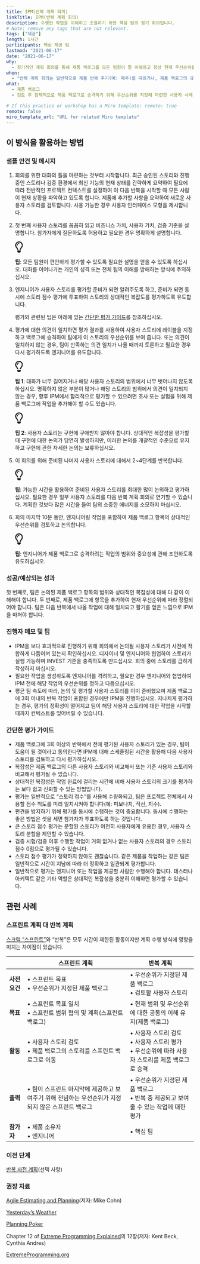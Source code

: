 ```yaml
---
title: IPM(반복 계획 회의)
linkTitle: IPM(반복 계획 회의)
description: 수행한 작업을 이해하고 조율하기 위한 핵심 팀의 정기 회의입니다.
# Note: remove any tags that are not relevant.
tags: ["제공"]
length: 1시간
participants: 핵심 제공 팀
lastmod: "2021-06-17"
date: "2021-06-17"
why:
  - 정기적인 계획 회의를 통해 제품 백로그를 모든 팀원이 잘 이해하고 항상 현재 우선순위를 반영할 수 있습니다. 제품 백로그 항목을 논의하고 그 크기를 조정함으로써 팀은 수행할 작업의 제공 영향에 맞게 조치할 수 있습니다.
when:
  - "반복 계획 회의는 일반적으로 제품 반복 주기(예: 매주)를 따르거나, 제품 백로그의 규모와 이해 수준을 바람직하게 유지하는 데 필요한 만큼 자주 소집되어야 합니다."
what:
  - 제품 백로그
  - 검토 후 잠재적으로 제품 백로그로 승격하기 위해 우선순위를 지정해 마련한 사용자 사례

# If this practice or workshop has a Miro template: remote: true
remote: false
miro_template_url: "URL for related Miro template"
---
```


<h2 id="how-to-use-this-method">이 방식을 활용하는
방법</h2>

<div class="bg-gray-dark p-lg-5 p-3 mb-4"><div
class="col-lg-9"><h3
id="sample-agenda--prompts">샘플 안건 및 메시지</h3>

<ol>

<li>

<p>회의를 위한 대화의 틀을 마련하는 것부터 시작합니다. 최근 승인된 스토리와 진행 중인 스토리나 검증 환경에서
최신 기능의 현재 상태를 간략하게 요약하여 필요에 따라 전반적인 프로젝트 컨텍스트를 설정하여 이 다음 반복을 시작할 때 모든
사람이 현재 상황을 파악하고 있도록 합니다. 제품에 추가할 사항을 요약하여 새로운 사용자 스토리를 검토합니다. 사용 가능한
경우 사용자 인터페이스 모형을 제시합니다.</p>

</li>

<li>

<p>첫 번째 사용자 스토리를 꼼꼼히 읽고 비즈니스 가치, 사용자 가치, 검증 기준을 설명합니다. 참가자에게
질문하도록 허용하고 필요한 경우 명확하게 설명합니다.</p>

<div class="callout td-box--gray-darkest p-3 my-5
border-bottom border-right border-left border-top row"><div
class="col-1 row align-items-center
justify-content-center"><svg height="30"
aria-hidden="true" focusable="false"
data-prefix="far" data-icon="lightbulb"
role="img" xmlns="http://www.w3.org/2000/svg"
viewBox="0 0 352 512" class="svg-inline--fa
fa-lightbulb"><path fill="currentColor"
d="M176 80c-52.94 0-96 43.06-96 96 0 8.84 7.16 16 16 16s16-7.16
16-16c0-35.3 28.72-64 64-64 8.84 0 16-7.16 16-16s-7.16-16-16-16zM96.06
459.17c0 3.15.93 6.22 2.68 8.84l24.51 36.84c2.97 4.46 7.97 7.14 13.32
7.14h78.85c5.36 0 10.36-2.68 13.32-7.14l24.51-36.84c1.74-2.62 2.67-5.7
2.68-8.84l.05-43.18H96.02l.04 43.18zM176 0C73.72 0 0 82.97 0 176c0
44.37 16.45 84.85 43.56 115.78 16.64 18.99 42.74 58.8 52.42
92.16v.06h48v-.12c-.01-4.77-.72-9.51-2.15-14.07-5.59-17.81-22.82-64.77-62.17-109.67-20.54-23.43-31.52-53.15-31.61-84.14-.2-73.64
59.67-128 127.95-128 70.58 0 128 57.42 128 128 0 30.97-11.24
60.85-31.65 84.14-39.11 44.61-56.42 91.47-62.1 109.46a47.507 47.507 0
0 0-2.22 14.3v.1h48v-.05c9.68-33.37 35.78-73.18 52.42-92.16C335.55
260.85 352 220.37 352 176 352 78.8 273.2 0 176 0z"
class=""></path></svg></div><div
class="col-11"><p><strong>팁</strong>:
모든 팀원이 편안하게 평가할 수 있도록 필요한 설명을 얻을 수 있도록 하십시오. 대화를 이어나가는 개인의 성격 또는 전체 팀의
이해를 방해하는 방식에 주의하십시오.</p></div></div>

</li>

<li>

<p>엔지니어가 사용자 스토리를 평가할 준비가 되면 알려주도록 하고, 준비가 되면 동시에 스토리 점수 평가에
투표하여 스토리의 상대적인 복잡도를 평가하도록 유도합니다.</p>

<p>평가와 관련된 팁은 아래에 있는 <a href="#estimation">간단한
평가 가이드</a>를 참조하십시오.</p>

</li>

<li>

<p>평가에 대한 의견이 일치하면 평가 결과를 사용하여 사용자 스토리에 레이블을 지정하고 백로그에 승격하여 팀에게
이 스토리의 우선순위를 보여 줍니다. 또는 의견이 일치하지 않는 경우, 팀이 만족하는 의견 일치가 나올 때까지 토론하고 필요한
경우 다시 평가하도록 엔지니어를 유도합니다.</p>

<div class="callout td-box--gray-darkest p-3 my-5
border-bottom border-right border-left border-top row"><div
class="col-1 row align-items-center
justify-content-center"><svg height="30"
aria-hidden="true" focusable="false"
data-prefix="far" data-icon="lightbulb"
role="img" xmlns="http://www.w3.org/2000/svg"
viewBox="0 0 352 512" class="svg-inline--fa
fa-lightbulb"><path fill="currentColor"
d="M176 80c-52.94 0-96 43.06-96 96 0 8.84 7.16 16 16 16s16-7.16
16-16c0-35.3 28.72-64 64-64 8.84 0 16-7.16 16-16s-7.16-16-16-16zM96.06
459.17c0 3.15.93 6.22 2.68 8.84l24.51 36.84c2.97 4.46 7.97 7.14 13.32
7.14h78.85c5.36 0 10.36-2.68 13.32-7.14l24.51-36.84c1.74-2.62 2.67-5.7
2.68-8.84l.05-43.18H96.02l.04 43.18zM176 0C73.72 0 0 82.97 0 176c0
44.37 16.45 84.85 43.56 115.78 16.64 18.99 42.74 58.8 52.42
92.16v.06h48v-.12c-.01-4.77-.72-9.51-2.15-14.07-5.59-17.81-22.82-64.77-62.17-109.67-20.54-23.43-31.52-53.15-31.61-84.14-.2-73.64
59.67-128 127.95-128 70.58 0 128 57.42 128 128 0 30.97-11.24
60.85-31.65 84.14-39.11 44.61-56.42 91.47-62.1 109.46a47.507 47.507 0
0 0-2.22 14.3v.1h48v-.05c9.68-33.37 35.78-73.18 52.42-92.16C335.55
260.85 352 220.37 352 176 352 78.8 273.2 0 176 0z"
class=""></path></svg></div><div
class="col-11"><p><strong>팁 1</strong>:
대화가 너무 길어지거나 해당 사용자 스토리의 범위에서 너무 벗어나지 않도록 하십시오. 명확하지 않은 부분이 많거나 해당
스토리의 범위에서 의견이 일치되지 않는 경우, 향후 IPM에서 합리적으로 평가할 수 있으려면 조사 또는 실험을 위해 제품
백로그에 작업을 추가해야 할 수도 있습니다.</p></div></div>

<div class="callout td-box--gray-darkest p-3 my-5
border-bottom border-right border-left border-top row"><div
class="col-1 row align-items-center
justify-content-center"><svg height="30"
aria-hidden="true" focusable="false"
data-prefix="far" data-icon="lightbulb"
role="img" xmlns="http://www.w3.org/2000/svg"
viewBox="0 0 352 512" class="svg-inline--fa
fa-lightbulb"><path fill="currentColor"
d="M176 80c-52.94 0-96 43.06-96 96 0 8.84 7.16 16 16 16s16-7.16
16-16c0-35.3 28.72-64 64-64 8.84 0 16-7.16 16-16s-7.16-16-16-16zM96.06
459.17c0 3.15.93 6.22 2.68 8.84l24.51 36.84c2.97 4.46 7.97 7.14 13.32
7.14h78.85c5.36 0 10.36-2.68 13.32-7.14l24.51-36.84c1.74-2.62 2.67-5.7
2.68-8.84l.05-43.18H96.02l.04 43.18zM176 0C73.72 0 0 82.97 0 176c0
44.37 16.45 84.85 43.56 115.78 16.64 18.99 42.74 58.8 52.42
92.16v.06h48v-.12c-.01-4.77-.72-9.51-2.15-14.07-5.59-17.81-22.82-64.77-62.17-109.67-20.54-23.43-31.52-53.15-31.61-84.14-.2-73.64
59.67-128 127.95-128 70.58 0 128 57.42 128 128 0 30.97-11.24
60.85-31.65 84.14-39.11 44.61-56.42 91.47-62.1 109.46a47.507 47.507 0
0 0-2.22 14.3v.1h48v-.05c9.68-33.37 35.78-73.18 52.42-92.16C335.55
260.85 352 220.37 352 176 352 78.8 273.2 0 176 0z"
class=""></path></svg></div><div
class="col-11"><p><strong>팁 2</strong>:
사용자 스토리는 구현에 구애받지 않아야 합니다. 상대적인 복잡성을 평가할 때 구현에 대한 논의가 당연히 발생하지만, 이러한
논의를 개괄적인 수준으로 유지하고 구현에 관한 자세한 논의는
보류하십시오.</p></div></div>

</li>

<li>

<p>이 회의를 위해 준비된 나머지 사용자 스토리에 대해서 2~4단계를 반복합니다.</p>

<div class="callout td-box--gray-darkest p-3 my-5
border-bottom border-right border-left border-top row"><div
class="col-1 row align-items-center
justify-content-center"><svg height="30"
aria-hidden="true" focusable="false"
data-prefix="far" data-icon="lightbulb"
role="img" xmlns="http://www.w3.org/2000/svg"
viewBox="0 0 352 512" class="svg-inline--fa
fa-lightbulb"><path fill="currentColor"
d="M176 80c-52.94 0-96 43.06-96 96 0 8.84 7.16 16 16 16s16-7.16
16-16c0-35.3 28.72-64 64-64 8.84 0 16-7.16 16-16s-7.16-16-16-16zM96.06
459.17c0 3.15.93 6.22 2.68 8.84l24.51 36.84c2.97 4.46 7.97 7.14 13.32
7.14h78.85c5.36 0 10.36-2.68 13.32-7.14l24.51-36.84c1.74-2.62 2.67-5.7
2.68-8.84l.05-43.18H96.02l.04 43.18zM176 0C73.72 0 0 82.97 0 176c0
44.37 16.45 84.85 43.56 115.78 16.64 18.99 42.74 58.8 52.42
92.16v.06h48v-.12c-.01-4.77-.72-9.51-2.15-14.07-5.59-17.81-22.82-64.77-62.17-109.67-20.54-23.43-31.52-53.15-31.61-84.14-.2-73.64
59.67-128 127.95-128 70.58 0 128 57.42 128 128 0 30.97-11.24
60.85-31.65 84.14-39.11 44.61-56.42 91.47-62.1 109.46a47.507 47.507 0
0 0-2.22 14.3v.1h48v-.05c9.68-33.37 35.78-73.18 52.42-92.16C335.55
260.85 352 220.37 352 176 352 78.8 273.2 0 176 0z"
class=""></path></svg></div><div
class="col-11"><p><strong>팁</strong>:
가능한 시간을 활용하여 준비된 사용자 스토리를 최대한 많이 논의하고 평가하십시오. 필요한 경우 일부 사용자 스토리를 다음 반복
계획 회의로 연기할 수 있습니다. 계획한 것보다 많은 시간을 들여 팀의 소중한 에너지를 소모하지
마십시오.</p></div></div>

</li>

<li>

<p>회의 마지막 10분 동안, 엔지니어링 작업을 포함하여 제품 백로그 항목의 상대적인 우선순위를 검토하고
논의합니다.</p>

<div class="callout td-box--gray-darkest p-3 my-5
border-bottom border-right border-left border-top row"><div
class="col-1 row align-items-center
justify-content-center"><svg height="30"
aria-hidden="true" focusable="false"
data-prefix="far" data-icon="lightbulb"
role="img" xmlns="http://www.w3.org/2000/svg"
viewBox="0 0 352 512" class="svg-inline--fa
fa-lightbulb"><path fill="currentColor"
d="M176 80c-52.94 0-96 43.06-96 96 0 8.84 7.16 16 16 16s16-7.16
16-16c0-35.3 28.72-64 64-64 8.84 0 16-7.16 16-16s-7.16-16-16-16zM96.06
459.17c0 3.15.93 6.22 2.68 8.84l24.51 36.84c2.97 4.46 7.97 7.14 13.32
7.14h78.85c5.36 0 10.36-2.68 13.32-7.14l24.51-36.84c1.74-2.62 2.67-5.7
2.68-8.84l.05-43.18H96.02l.04 43.18zM176 0C73.72 0 0 82.97 0 176c0
44.37 16.45 84.85 43.56 115.78 16.64 18.99 42.74 58.8 52.42
92.16v.06h48v-.12c-.01-4.77-.72-9.51-2.15-14.07-5.59-17.81-22.82-64.77-62.17-109.67-20.54-23.43-31.52-53.15-31.61-84.14-.2-73.64
59.67-128 127.95-128 70.58 0 128 57.42 128 128 0 30.97-11.24
60.85-31.65 84.14-39.11 44.61-56.42 91.47-62.1 109.46a47.507 47.507 0
0 0-2.22 14.3v.1h48v-.05c9.68-33.37 35.78-73.18 52.42-92.16C335.55
260.85 352 220.37 352 176 352 78.8 273.2 0 176 0z"
class=""></path></svg></div><div
class="col-11"><p><strong>팁</strong>:
엔지니어가 제품 백로그로 승격하려는 작업의 범위와 중요성에 관해 조언하도록
유도하십시오.</p></div></div>

</li>

</ol>

</div></div>

<div class="bg-gray-dark p-lg-5 p-3 mb-4"><div
class="col-lg-9"><h3
id="successexpected-outcomes">성공/예상되는 성과</h3>

<p>첫 번째로, 팀은 논의된 제품 백로그 항목의 범위와 상대적인 복잡성에 대해 다 같이 이해해야 합니다. 두
번째로, 제품 백로그에 항목을 추가하여 현재 우선순위에 따라 정렬되어야 합니다. 팀은 다음 반복에서 나올 작업에 대해 일치되고
활기를 얻은 느낌으로 IPM을 마쳐야 합니다.</div></div>

<div class="bg-gray-dark p-lg-5 p-3 mb-4"><div
class="col-lg-9"><h3
id="facilitator-notes--tips">진행자 메모 및 팁</h3>

<ul>

<li>IPM을 보다 효과적으로 진행하기 위해 회의에서 논의될 사용자 스토리가 사전에 적합하게 다듬어져 있는지
확인하십시오. 디자이너 및 엔지니어와 협업하여 스토리가 실행 가능하며 INVEST 기준을 충족하도록 만드십시오. 회의 중에
스토리를 급하게 작성하지 마십시오.</li>

<li>필요한 작업을 생성하도록 엔지니어를 격려하고, 필요한 경우 엔지니어와 협업하여 IPM 전에 해당 작업의
우선순위를 정하고 다듬으십시오.</li>

<li>평균 팀 속도에 따라, 논의 및 평가할 사용자 스토리를 이미 준비했으며 제품 백로그에 3회 이내의 반복
작업이 포함된 경우에만 IPM을 진행하십시오. 지나치게 평가하는 경우, 평가의 정확성이 떨어지고 팀이 해당 사용자 스토리에
대한 작업을 시작할 때까지 컨텍스트를 잊어버릴 수 있습니다.</li>

</ul>

</div></div>

<div class="bg-gray-dark p-lg-5 p-3 mb-4"><div
class="col-lg-9"><h3 id="estimation">간단한
평가 가이드</h3>

<ul>

<li>제품 백로그에 3회 이상의 반복에서 전에 평가된 사용자 스토리가 있는 경우, 팀이 도움이 될 것이라고
동의한다면 IPM에 대해 스케줄링된 시간을 활용해 다음 사용자 스토리를 검토하고 다시 평가하십시오.</li>

<li>복잡성은 제품 백로그의 다른 사용자 스토리와 비교해서 또는 기준 사용자 스토리와 비교해서 평가될 수
있습니다.</li>

<li>상대적인 복잡성은 작업 완료에 걸리는 시간에 비해 사용자 스토리의 크기를 평가하는 보다 쉽고 신뢰할 수 있는
방법입니다.</li>

<li>평가는 일반적으로 “스토리 점수”를 사용해 수량화되고, 팀은 프로젝트 전체에서 사용할 점수 척도를 미리
일치시켜야 합니다(예: 피보나치, 직선, 지수).</li>

<li>편견을 방지하기 위해 평가를 동시에 수행하는 것이 중요합니다. 동시에 수행하는 좋은 방법은 셋을 세면
참가자가 투표하도록 하는 것입니다.</li>

<li>큰 스토리 점수 평가는 분할된 스토리가 여전히 사용자에게 유용한 경우, 사용자 스토리 분할을 제안할 수
있습니다.</li>

<li>검증 시험/검증 이후 수행할 작업이 거의 없거나 없는 사용자 스토리의 경우 스토리 점수 0점으로 평가될 수
있습니다.</li>

<li>스토리 점수 평가가 정확하지 않아도 괜찮습니다. 같은 제품을 작업하는 같은 팀은 일반적으로 시간이 지남에
따라 더 정확하고 일관되게 평가합니다.</li>

<li>일반적으로 평가는 엔지니어 또는 작업을 제공할 사람만 수행해야 합니다. 테스터나 아키텍트 같은 기타 역할은
상대적인 복잡성을 충분히 이해하면 평가할 수 있습니다.</li>

</ul>

</div></div>

<div class="bg-gray-dark p-lg-5 p-3 mb-4"><div
class="col-lg-9"><h2
id="related-practices">관련 사례</h2>

<h3 id="sprint-planning-vs-iteration-planning">스프린트 계획
대 반복 계획</h3>

<p><a
href="https://en.wikipedia.org/wiki/Scrum_%28software_development%29#Sprint_planning"
target="_blank" rel="nofollow">스크럼
“스프린트”</a>와 “반복”은 모두 시간이 제한된 활동이지만 계획 수행 방식에 영향을 미치는 차이점이
있습니다.</p>

<table class="table">

<thead>

<tr>

<th></th>

<th>스프린트 계획</th>

<th>반복 계획</th>

</tr>

</thead>

<tbody>

<tr>

<td><strong>사전 요건</strong></td>

<td>&bull; 스프린트 목표<br>&bull; 우선순위가 지정된 제품
백로그</td>

<td>&bull; 우선순위가 지정된 제품 백로그<br>&bull; 검토할 사용자
스토리</td>

</tr>

<tr>

<td><strong>목표</strong></td>

<td>&bull; 스프린트 목표 일치<br>&bull; 스프린트 범위 협의 및
계획(스프린트 백로그)</td>

<td>&bull; 현재 범위 및 우선순위에 대한 공동의 이해 유지(제품 백로그)</td>

</tr>

<tr>

<td><strong>활동</strong></td>

<td>&bull; 사용자 스토리 검토<br>&bull; 제품 백로그의 스토리를 스프린트
백로그로 이동</td>

<td>&bull; 사용자 스토리 검토<br> &bull; 사용자 스토리
평가<br> &bull; 우선순위에 따라 사용자 스토리를 제품 백로그로 승격</td>

</tr>

<tr>

<td><strong>출력</strong></td>

<td>&bull; 팀이 스프린트 마지막에 제공하고 보여주기 위해 전념하는 우선순위가 지정되지 않은 스프린트
백로그</td>

<td>&bull; 우선순위가 지정된 제품 백로그<br> &bull; 반복 중 제공되고
보여줄 수 있는 작업에 대한 평가</td>

</tr>

<tr>

<td><strong>참가자</strong></td>

<td>&bull; 제품 소유자<br> &bull; 엔지니어</td>

<td>&bull; 핵심 팀</td>

</tr>

</tbody>

</table>

</div></div>

<div class="bg-gray-dark p-lg-5 p-3 mb-4"><div
class="col-lg-9"><h3 id="preceding">이전
단계</h3>

<p><a
href="https://tanzu.vmware.com/developer/practices/iteration-pre-planning">반복
사전 계획</a>(선택 사항)</div></div>

<div class="bg-gray-dark p-lg-5 p-3 mb-4"><div
class="col-lg-9"><h3
id="recommended-reading">권장 자료</h3>

<p><a
href="https://www.amazon.com/Agile-Estimating-Planning-Mike-Cohn/dp/0131479415"
target="_blank" rel="nofollow">Agile Estimating
and Planning</a>(저자: Mike Cohn)</p>

<p><a href="http://wiki.c2.com/?YesterdaysWeather"
target="_blank"
rel="nofollow">Yesterday&rsquo;s
Weather</a></p>

<p><a
href="https://en.wikipedia.org/wiki/Planning_poker"
target="_blank" rel="nofollow">Planning
Poker</a></p>

<p>Chapter 12 of <a
href="https://www.goodreads.com/book/show/67833.Extreme_Programming_Explained"
target="_blank" rel="nofollow">Extreme
Programming Explained</a>의 12장(저자: Kent Beck, Cynthia
Andres)</p>

<p><a
href="http://www.extremeprogramming.org/rules/iterationplanning.html"
target="_blank"
rel="nofollow">ExtremeProgramming.org</a></p>

</div></div>
